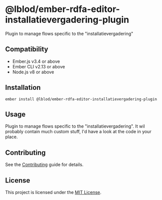 @lblod/ember-rdfa-editor-installatievergadering-plugin
==============================================================================

Plugin to manage flows specific to the "installatievergadering"


Compatibility
------------------------------------------------------------------------------

* Ember.js v3.4 or above
* Ember CLI v2.13 or above
* Node.js v8 or above


Installation
------------------------------------------------------------------------------

```
ember install @lblod/ember-rdfa-editor-installatievergadering-plugin
```


Usage
------------------------------------------------------------------------------

Plugin to manage flows specific to the "installatievergadering".
It wil probably contain much custom stuff, I'd have a look at the code in your place.


Contributing
------------------------------------------------------------------------------
See the [Contributing](CONTRIBUTING.md) guide for details.


License
------------------------------------------------------------------------------

This project is licensed under the [MIT License](LICENSE.md).
